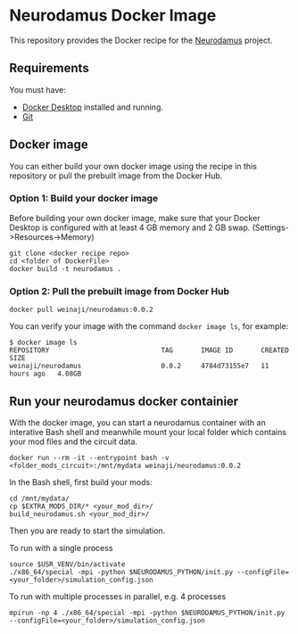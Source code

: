 # Neurodamus Docker Image
This repository provides the Docker recipe for the [Neurodamus](https://github.com/BlueBrain/neurodamus) project.

## Requirements
You must have:
* [Docker Desktop](https://www.docker.com/) installed and running.
* [Git](https://git-scm.com/)

## Docker image
You can either build your own docker image using the recipe in this repository or pull the prebuilt image from the Docker Hub.

### Option 1: Build your docker image
Before building your own docker image, make sure that your Docker Desktop is configured with at least 4 GB memory and 2 GB swap. (Settings->Resources->Memory)
```
git clone <docker recipe repo>
cd <folder of DockerFile>
docker build -t neurodamus .
```
### Option 2: Pull the prebuilt image from Docker Hub
```
docker pull weinaji/neurodamus:0.0.2
```
You can verify your image with the command `docker image ls`, for example:
```
$ docker image ls
REPOSITORY                            TAG       IMAGE ID       CREATED        SIZE
weinaji/neurodamus                    0.0.2     4784d73155e7   11 hours ago   4.08GB
```
## Run your neurodamus docker containier
With the docker image, you can start a neurodamus container with an interative Bash shell and meanwhile mount your local folder which contains your mod files and the circuit data.
```
docker run --rm -it --entrypoint bash -v <folder_mods_circuit>:/mnt/mydata weinaji/neurodamus:0.0.2
```
In the Bash shell, first build your mods:
```
cd /mnt/mydata/
cp $EXTRA_MODS_DIR/* <your_mod_dir>/
build_neurodamus.sh <your_mod_dir>/
```
Then you are ready to start the simulation.

To run with a single process
```
source $USR_VENV/bin/activate
./x86_64/special -mpi -python $NEURODAMUS_PYTHON/init.py --configFile=<your_folder>/simulation_config.json
```
To run with multiple processes in parallel, e.g. 4 processes
```
mpirun -np 4 ./x86_64/special -mpi -python $NEURODAMUS_PYTHON/init.py --configFile=<your_folder>/simulation_config.json
```
